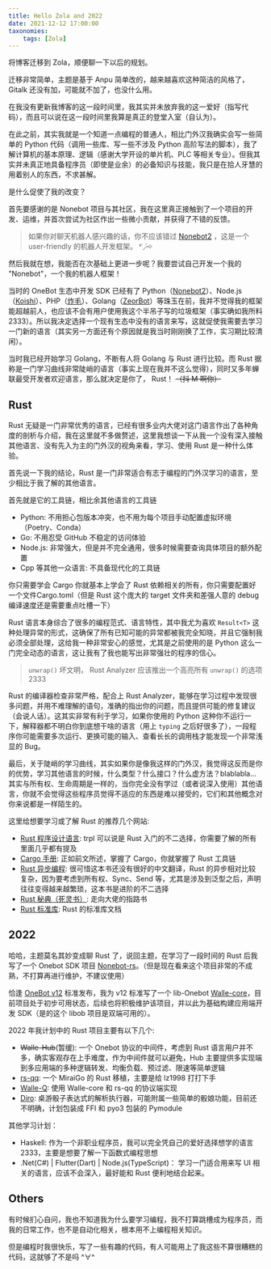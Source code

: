 ```yaml
---
title: Hello Zola and 2022
date: 2021-12-12 17:00:00
taxonomies:
    tags: [Zola]
---
```


将博客迁移到 Zola，顺便聊一下以后的规划。

<!-- more -->

迁移非常简单，主题是基于 Anpu 简单改的，越来越喜欢这种简洁的风格了，Gitalk 还没有加，可能就不加了，也没什么用。

在我没有更新我博客的这一段时间里，我其实并未放弃我的这一爱好（指写代码），而且可以说在这一段时间里我算是真正的登堂入室（自认为）。

在此之前，其实我就是一个知道一点编程的普通人，相比门外汉我确实会写一些简单的 Python 代码（调用一些库、写一些不涉及 Python 高阶写法的脚本），我了解计算机的基本原理、逻辑（感谢大学开设的单片机、PLC 等相关专业）。但我其实并未真正地具备程序员（即使是业余）的必备知识与技能，我只是在拾人牙慧的用着别人的东西，不求甚解。

是什么促使了我的改变？

首先要感谢的是 Nonebot 项目与其社区，我在这里真正接触到了一个项目的开发、运维，并首次尝试为社区作出一些微小贡献，并获得了不错的反馈。

> 如果你对聊天机器人感兴趣的话，你不应该错过 [Nonebot2](http://v2.nonebot.dev) ，这是一个 user-friendly 的机器人开发框架。 ❛˓◞˂̵✧

然后我就在想，我能否在次基础上更进一步呢？我要尝试自己开发一个我的 "Nonebot"，一个我的机器人框架！

当时的 OneBot 生态中开发 SDK 已经有了 Python（[Nonebot2](http://v2.nonebot.dev)）、Node.js（[Koishi](https://koishi.js.org/)）、PHP（[炸毛](https://framework.zhamao.xin)）、Golang（[ZeorBot](https://github.com/wdvxdr1123/ZeroBot)）等珠玉在前，我并不觉得我的框架能超越前人，也应该不会有用户使用我这个半吊子写的垃圾框架（事实确如我所料2333）。所以我决定选择一个现有生态中没有的语言来写，这就促使我需要去学习一门新的语言（其实另一方面还有个原因就是我当时刚刚换了工作，实习期比较清闲）。

当时我已经开始学习 Golang，不断有人将 Golang 与 Rust 进行比较。而 Rust 据称是一门学习曲线非常陡峭的语言（事实上现在我并不这么觉得），同时又多年蝉联最受开发者欢迎语言，那么就决定是你了， Rust！ ~~（抖 M 啊你）~~

## Rust

Rust 无疑是一门非常优秀的语言，已经有很多业内大佬对这门语言作出了各种角度的剖析与介绍，我在这里就不多做赘述，这里我想谈一下从我一个没有深入接触其他语言、没有先入为主的门外汉的视角来看，学习、使用 Rust 是一种什么体验。

首先说一下我的结论，Rust 是一门非常适合有志于编程的门外汉学习的语言，至少相比于我了解的其他语言。

首先就是它的工具链，相比余其他语言的工具链

- Python: 不用担心包版本冲突，也不用为每个项目手动配置虚拟环境（Poetry、Conda）
- Go: 不用忍受 GitHub 不稳定的访问体验
- Node.js: 非常强大，但是并不完全通用，很多时候需要查询具体项目的额外配置
- Cpp 等其他一众语言: 不具备现代化的工具链

你只需要学会 Cargo 你就基本上学会了 Rust 依赖相关的所有，你只需要配置好一个文件Cargo.toml（但是 Rust 这个庞大的 target 文件夹和差强人意的 debug 编译速度还是需要重点吐槽一下）

Rust 语言本身综合了很多的编程范式、语言特性，其中我尤为喜欢 `Result<T>` 这种处理异常的形式，这确保了所有已知可能的异常都被我完全知晓，并且它强制我必须全部处理，这给我一种非常安心的感觉，尤其是之前使用的是 Python 这么一门完全动态的语言，这让我有了我也能写出非常强壮的程序的信心。

> `unwrap()` 坏文明， Rust Analyzer 应该推出一个高亮所有 `unwrap()` 的选项 2333

Rust 的编译器检查非常严格，配合上 Rust Analyzer，能够在学习过程中发现很多问题，并用不难理解的语句，准确的指出你的问题，而且提供可能的修复建议（会说人话）。这其实非常有利于学习，如果你使用的 Python 这种你不运行一下，解释器都不明白你到底想干啥的语言（用上 `typing` 之后好很多了），一段程序你可能需要多次运行、更换可能的输入、查看长长的调用栈才能发现一个非常浅显的 Bug。

最后，关于陡峭的学习曲线，其实如果你是像我这样的门外汉，我觉得这反而是你的优势，学习其他语言的时候，什么类型？什么接口？什么虚方法？blablabla...其实与所有权、生命周期是一样的，当你完全没有学过（或者说深入使用）其他语言，你就不会觉得这些程序员觉得不适应的东西是难以接受的，它们和其他概念对你来说都是一样陌生的。

这里给想要学习或了解 Rust 的推荐几个网站:

- [Rust 程序设计语言](https://kaisery.github.io/trpl-zh-cn/): trpl 可以说是 Rust 入门的不二选择，你需要了解的所有里面几乎都有提及
- [Cargo 手册](https://rustwiki.org/zh-CN/cargo/): 正如前文所述，掌握了 Cargo，你就掌握了 Rust 工具链
- [Rust 异步编程](https://rust-lang.github.io/async-book/index.html): 很可惜这本书还没有很好的中文翻译，Rust 的异步相对比较复杂，因为要考虑到所有权、Sync、Send 等，尤其是涉及到泛型之后，声明往往变得越来越繁琐，这本书是进阶的不二选择
- [Rust 秘典（死灵书）](https://nomicon.purewhite.io/): 走向大佬的指路书
- [Rust 标准库](https://doc.rust-lang.org/std/index.html): Rust 的标准库文档

## 2022

哈哈，主题莫名其妙变成聊 Rust 了，说回主题，在学习了一段时间的 Rust 后我写了一个 Onebot SDK 项目 [Nonebot-rs](https://github.com/abrahum/nonebot-rs)。（但是现在看来这个项目非常的不成熟，不打算再进行维护，不建议使用）

恰逢 [OneBot v12](https://12.onebot.dev) 标准发布，我为 v12 标准写了一个 lib-Onebot [Walle-core](https://github.com/abrahum/Walle-core)，目前项目处于初步可用状态，后续也将积极维护该项目，并以此为基础构建应用端开发 SDK（是的这个 libob 项目是双端可用的）。

2022 年我计划中的 Rust 项目主要有以下几个: 

- ~~Walle-Hub~~(暂缓): 一个 Onebot 协议的中间件，考虑到 Rust 语言用户并不多，确实客观存在上手难度，作为中间件就可以避免，Hub 主要提供多实现端到多应用端的多种逻辑转发、均衡负载、预过滤、限速等简单逻辑
- [rs-qq](https://github.com/lz1998/rs-qq): 一个 MiraiGo 的 Rust 移植，主要是给 lz1998 打打下手
- [Walle-Q](https://github.com/abrahum/walle-q): 使用 Walle-core 和 rs-qq 的协议端实现
- [Diro](https://github.com/abrahum/diro): 桌游骰子表达式的解析执行器，可能附属一些简单的骰娘功能，目前还不明确，计划包装成 FFI 和 pyo3 包装的 Pymodule

其他学习计划：

- Haskell: 作为一个非职业程序员，我可以完全凭自己的爱好选择想学的语言 2333，主要是想要了解一下函数式编程思想
- .Net(C#) | Flutter(Dart) | Node.js(TypeScript)： 学习一门适合用来写 UI 相关的语言，应该不会深入，最好能和 Rust 便利地结合起来。

## Others

有时候扪心自问，我也不知道我为什么要学习编程，我不打算跳槽成为程序员，而我的日常工作，也不是自动化相关，根本用不上编程相关知识。

但是编程时我很快乐，写了一些有趣的代码，有人可能用上了我这些不算很糟糕的代码，这就够了不是吗 ^∀^
